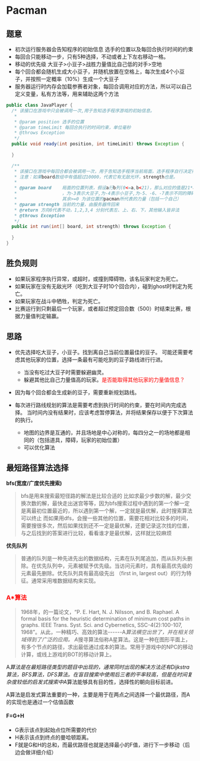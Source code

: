 # Pacman
## 题意
* 初次运行服务器会告知程序的初始信息 选手的位置以及每回合执行时间的约束
* 每回合只能移动一步，只有5种选择，不动或者上下左右移动一格。
* 移动的优先级 大豆子>小豆子>战胜力量值比自己低的对手>空地
* 每个回合都会随机生成大小豆子，并随机放置在空格上，每次生成4个小豆子，并按照一定概率（10%）生成一个大豆子
* 服务器运行时内存会加载参赛者对象，每回合调用对应的方法，所以可以自己定义变量，私有方法等，用来辅助这两个方法

```java
public class JavaPlayer {
  /* 该接口在游戏中只会被调用一次,用于告知选手程序游戏的初始信息。
   *
   * @param position 选手的位置
   * @param timeLimit 每回合执行的时间约束，单位毫秒
   * @throws Exception
   */
  public void ready(int position, int timeLimit) throws Exception {
      
  }

  /**
   * 该接口在游戏中每回合都会被调用一次，用于告知选手程序当前局面，选手程序自行决定行动。
   * 注意：如果board数组中有值超过10000，代表它有无敌光环，strength也是。
   *
   * @param board    局面的位置列表，假设a行b列(0<=a,b<21)，那么对应的值是21*a+b，当前位置为ghost为-1，为空表示-2
   *                 ，为-3表示大豆子,为-4表示小豆子,为-5、-6、-7表示不同的障碍，
   *                 其余>=0 为该位置的pacman所代表的力量（包括一个自己）
   * @param strength 当前的力量，由服务器传回来
   * @return 方向0代表不动，1,2,3,4 分别代表左、上、右、下，其他输入皆非法
   * @throws Exception
   */
  public int run(int[] board, int strength) throws Exception {
      
  }
}
```
## 胜负规则
* 如果玩家程序执行异常，或超时，或撞到障碍物，该名玩家判定为死亡。
* 如果玩家在没有无敌光环（吃到大豆子时10个回合内），碰到ghost时判定为死亡。
* 如果玩家在战斗中牺牲，判定为死亡。
* 比赛运行到只剩最后一个玩家，或者超过预定回合数（500）时结束比赛，根据力量值判定输赢。

## 思路
* 优先选择吃大豆子，小豆子。找到离自己当前位置最佳的豆子。
  可能还需要考虑其他玩家的位置，选择一条最有可能吃到的豆子路线进行行进。
  * 当没有吃过大豆子时需要躲避幽灵。
  * 躲避其他比自己力量值高的玩家。<font color="red">是否能取得其他玩家的力量值信息？</font>
  
* 因为每个回合都会生成新的豆子，需要重新规划路线。
* 每次进行路线规划的算法是需要考虑到执行时间的约束，要在时间内完成选择。
当时间内没有结果时，应该考虑暂停算法，并将结果保存以便于下次算法的执行。
  * 地图的边界是互通的，并且场地是中心对称的，每四分之一的场地都是相同的（包括道具，障碍，玩家的初始位置）
  * 可以优化算法
  


## 最短路径算法选择
**bfs(宽度/广度优先搜索)**
>bfs是用来搜索最短径路的解法是比较合适的
比如求最少步数的解，最少交换次数的解，最快走出迷宫等等，因为bfs搜索过程中遇到的第一个解一定是离最初位置最近的，所以遇到第一个解，一定就是最优解，此时搜索算法可以终止
而如果用dfs，会搜一些其他的位置，需要花相对比较多的时间，需要搜很多次，然后如果找到还不一定是最优解，还要记录这次找的位置，与之后找到的答案进行比较，看看谁才是最优解，这样就比较麻烦

**优先队列**
>普通的队列是一种先进先出的数据结构，元素在队列尾追加，而从队列头删除。在优先队列中，元素被赋予优先级。当访问元素时，具有最高优先级的元素最先删除。优先队列具有最高级先出 （first in, largest out）的行为特征。通常采用堆数据结构来实现。

### <b><font color="red" >A*算法</font></b>
>1968年，的一篇论文，“P. E. Hart, N. J. Nilsson, and B. Raphael. A formal basis for the heuristic determination of minimum cost paths in graphs. IEEE Trans. Syst. Sci. and Cybernetics, SSC-4(2):100-107, 1968”。从此，一种精巧、高效的算法------A*算法横空出世了，并在相关领域得到了广泛的应用。
A*搜寻算法俗称A星算法。这是一种在图形平面上，有多个节点的路径，求出最低通过成本的算法。常用于游戏中的NPC的移动计算，或线上游戏的BOT的移动计算上。

A*算法是在最短路径类型的题目中出现的，通常同时出现的解决方法还有Dijkstra算法，BFS算法，DFS算法。在盲目搜索中使用后三者的平率较高，但是在时间复杂度较低的启发式搜索中A*算法能够具有目的性，选择性的朝向目标前进。

A算法是启发式算法重要的一种，主要是用于在两点之间选择一个最优路径，而A的实现也是通过一个估值函数

#### F=G+H
* G表示该点到起始点位所需要的代价
* H表示该点到终点的曼哈顿距离。
* F就是G和H的总和，而最优路径也就是选择最小的F值，进行下一步移动（后边会做详细介绍）

